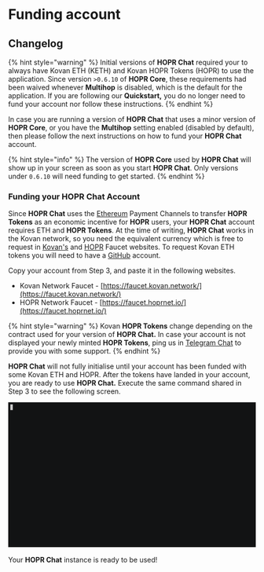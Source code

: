 <!-- ---
description: >-
  Instructions on how to fund your HOPR Chat account under Kovan network
  whenever its needed.
--- -->

# Funding account

## **Changelog**

{% hint style="warning" %}
Initial versions of **HOPR Chat** required your to always have Kovan ETH \(KETH\) and Kovan HOPR Tokens \(HOPR\) to use the application. Since version `>0.6.10` of **HOPR Core**, these requirements had been waived whenever **Multihop** is disabled, which is the default for the application. If you are following our **Quickstart,** you do no longer need to fund your account nor follow these instructions.
{% endhint %}

In case you are running a version of **HOPR Chat** that uses a minor version of **HOPR Core**, or you have the **Multihop** setting enabled \(disabled by default\), then please follow the next instructions on how to fund your **HOPR Chat** account.

{% hint style="info" %}
The version of **HOPR Core** used by **HOPR Chat** will show up in your screen as soon as you start **HOPR Chat**. Only versions under `0.6.10` will need funding to get started.
{% endhint %}

### Funding your HOPR Chat Account

Since **HOPR Chat** uses the [Ethereum](https://ethereum.org/) Payment Channels to transfer **HOPR Tokens** as an economic incentive for **HOPR** users, your **HOPR Chat** account requires ETH and **HOPR Tokens**. At the time of writing, **HOPR Chat** works in the Kovan network, so you need the equivalent currency which is free to request in [Kovan's](https://faucet.kovan.network/) and [HOPR](https://faucet.hoprnet.io/) Faucet websites. To request Kovan ETH tokens you will need to have a [GitHub](https://github.com/) account.

Copy your account from Step 3, and paste it in the following websites.

- Kovan Network Faucet - [https://faucet.kovan.network/](https://faucet.kovan.network/)
- HOPR Network Faucet - [https://faucet.hoprnet.io/](https://faucet.hoprnet.io/)

{% hint style="warning" %}
Kovan **HOPR Tokens** change depending on the contract used for your version of **HOPR Chat.** In case your account is not displayed your newly minted **HOPR Tokens**, ping us in [Telegram Chat](https://t.me/hoprnet) to provide you with some support.
{% endhint %}

**HOPR Chat** will not fully initialise until your account has been funded with some Kovan ETH and HOPR. After the tokens have landed in your account, you are ready to use **HOPR Chat.** Execute the same command shared in Step 3 to see the following screen.

![HOPR Chat will tell you its balance in Kovan ETH and HOPR tokens](../../images/running_hopr_chat_w_balance.gif)

Your **HOPR Chat** instance is ready to be used!

